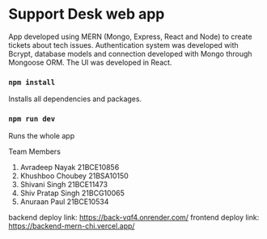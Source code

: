 # Support Desk web app

App developed using MERN (Mongo, Express, React and Node) to create tickets about tech issues. Authentication system was developed with Bcrypt, database models and connection developed with Mongo through Mongoose ORM. The UI was developed in React. 

### `npm install`

Installs all dependencies and packages.

### `npm run dev`

Runs the whole app

Team Members
1. Avradeep Nayak       21BCE10856
2. Khushboo Choubey     21BSA10150
3. Shivani Singh        21BCE11473
4. Shiv Pratap Singh    21BCG10065
5. Anuraan Paul         21BCE10534

backend deploy link: https://back-vqf4.onrender.com/
frontend deploy link: https://backend-mern-chi.vercel.app/
